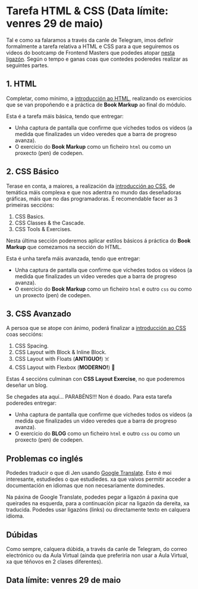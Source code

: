 # Tarefa HTML & CSS (Data límite: venres 29 de maio)

Tal e como xa falaramos a través da canle de Telegram, imos definir formalmente a tarefa relativa a HTML e CSS para a que seguiremos os videos do bootcamp de Frontend Masters que podedes atopar [nesta ligazón](https://frontendmasters.com/bootcamp/). Según o tempo e ganas coas que contedes poderedes realizar as seguintes partes.

## 1. HTML

Completar, como mínimo, a [introducción ao HTML](https://frontendmasters.com/bootcamp/introduction-html/), realizando os exercicios que se van propoñendo e a práctica de **Book Markup** ao final do módulo.

Esta é a tarefa máis básica, tendo que entregar:

- Unha captura de pantalla que confirme que víchedes todos os vídeos (a medida que finalizades un video veredes que a barra de progreso avanza).
- O exercicio do **Book Markup** como un ficheiro `html` ou como un proxecto (pen) de codepen.

## 2. CSS Básico

Terase en conta, a maiores, a realización da [introducción ao CSS](https://frontendmasters.com/bootcamp/introduction-css/), de temática máis complexa e que nos adentra no mundo das deseñadoras gráficas, máis que no das programadoras. É recomendable facer as 3 primeiras seccións:

1. CSS Basics.
2. CSS Classes & the Cascade.
3. CSS Tools & Exercises.

Nesta última sección poderemos aplicar estilos básicos á práctica do **Book Markup** que comezamos na sección do HTML.

Esta é unha tarefa máis avanzada, tendo que entregar:

- Unha captura de pantalla que confirme que víchedes todos os vídeos (a medida que finalizades un video veredes que a barra de progreso avanza).
- O exercicio do **Book Markup** como un ficheiro `html` e outro `css` ou como un proxecto (pen) de codepen.

## 3. CSS Avanzado

A persoa que se atope con ánimo, poderá finalizar a [introducción ao CSS](https://frontendmasters.com/bootcamp/introduction-css/) coas seccións:

1. CSS Spacing.
2. CSS Layout with Block & Inline Block.
3. CSS Layout with Floats (**ANTIGUO!**) ☠️
4. CSS Layout with Flexbox (**MODERNO!**) 🤖

Estas 4 seccións culminan con **CSS Layout Exercise**, no que poderemos deseñar un blog.

Se chegades ata aquí... PARABÉNS!!! Non é doado. Para esta tarefa poderedes entregar:

- Unha captura de pantalla que confirme que víchedes todos os vídeos (a medida que finalizades un video veredes que a barra de progreso avanza).
- O exercicio do **BLOG** como un ficheiro `html` e outro `css` ou como un proxecto (pen) de codepen.

## Problemas co inglés

Podedes traducir o que di Jen usando [Google Translate](https://translate.google.com). Esto é moi interesante, estudiedes o que estudiedes. xa que vaivos permitir acceder a documentación en idiomas que non necesariamente dominedes.

Na páxina de Google Translate, podedes pegar a ligazón á paxina que queirades na esquerda, para a continuación picar na ligazón da dereita, xa traducida. Podedes usar ligazóns (links) ou directamente texto en calquera idioma.

## Dúbidas

Como sempre, calquera dúbida, a través da canle de Telegram, do correo electrónico ou da Aula Virtual (ainda que preferiría non usar a Aula Virtual, xa que téñovos en 2 clases diferentes).

## Data límite: venres 29 de maio
